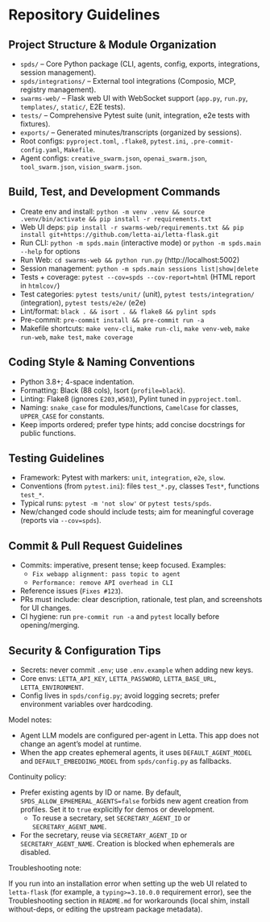 # Repository Guidelines

## Project Structure & Module Organization
- `spds/` – Core Python package (CLI, agents, config, exports, integrations, session management).
- `spds/integrations/` – External tool integrations (Composio, MCP, registry management).
- `swarms-web/` – Flask web UI with WebSocket support (`app.py`, `run.py`, `templates/`, `static/`, E2E tests).
- `tests/` – Comprehensive Pytest suite (unit, integration, e2e tests with fixtures).
- `exports/` – Generated minutes/transcripts (organized by sessions).
- Root configs: `pyproject.toml`, `.flake8`, `pytest.ini`, `.pre-commit-config.yaml`, `Makefile`.
- Agent configs: `creative_swarm.json`, `openai_swarm.json`, `tool_swarm.json`, `vision_swarm.json`.

## Build, Test, and Development Commands
- Create env and install: `python -m venv .venv && source .venv/bin/activate && pip install -r requirements.txt`
- Web UI deps: `pip install -r swarms-web/requirements.txt && pip install git+https://github.com/letta-ai/letta-flask.git`
- Run CLI: `python -m spds.main` (interactive mode) or `python -m spds.main --help` for options
- Run Web: `cd swarms-web && python run.py` (http://localhost:5002)
- Session management: `python -m spds.main sessions list|show|delete`
- Tests + coverage: `pytest --cov=spds --cov-report=html` (HTML report in `htmlcov/`)
- Test categories: `pytest tests/unit/` (unit), `pytest tests/integration/` (integration), `pytest tests/e2e/` (e2e)
- Lint/format: `black . && isort . && flake8 && pylint spds`
- Pre-commit: `pre-commit install && pre-commit run -a`
- Makefile shortcuts: `make venv-cli`, `make run-cli`, `make venv-web`, `make run-web`, `make test`, `make coverage`

## Coding Style & Naming Conventions
- Python 3.8+; 4-space indentation.
- Formatting: Black (88 cols), Isort (`profile=black`).
- Linting: Flake8 (ignores `E203,W503`), Pylint tuned in `pyproject.toml`.
- Naming: `snake_case` for modules/functions, `CamelCase` for classes, `UPPER_CASE` for constants.
- Keep imports ordered; prefer type hints; add concise docstrings for public functions.

## Testing Guidelines
- Framework: Pytest with markers: `unit`, `integration`, `e2e`, `slow`.
- Conventions (from `pytest.ini`): files `test_*.py`, classes `Test*`, functions `test_*`.
- Typical runs: `pytest -m 'not slow'` or `pytest tests/spds`.
- New/changed code should include tests; aim for meaningful coverage (reports via `--cov=spds`).

## Commit & Pull Request Guidelines
- Commits: imperative, present tense; keep focused. Examples:
  - `Fix webapp alignment: pass topic to agent`
  - `Performance: remove API overhead in CLI`
- Reference issues (`Fixes #123`).
- PRs must include: clear description, rationale, test plan, and screenshots for UI changes.
- CI hygiene: run `pre-commit run -a` and `pytest` locally before opening/merging.

## Security & Configuration Tips
- Secrets: never commit `.env`; use `.env.example` when adding new keys.
- Core envs: `LETTA_API_KEY`, `LETTA_PASSWORD`, `LETTA_BASE_URL`, `LETTA_ENVIRONMENT`.
- Config lives in `spds/config.py`; avoid logging secrets; prefer environment variables over hardcoding.

Model notes:
- Agent LLM models are configured per-agent in Letta. This app does not change an agent’s model at runtime.
- When the app creates ephemeral agents, it uses `DEFAULT_AGENT_MODEL` and `DEFAULT_EMBEDDING_MODEL` from `spds/config.py` as fallbacks.

Continuity policy:
- Prefer existing agents by ID or name. By default, `SPDS_ALLOW_EPHEMERAL_AGENTS=false` forbids new agent creation from profiles. Set it to `true` explicitly for demos or development.
  - To reuse a secretary, set `SECRETARY_AGENT_ID` or `SECRETARY_AGENT_NAME`.
- For the secretary, reuse via `SECRETARY_AGENT_ID` or `SECRETARY_AGENT_NAME`. Creation is blocked when ephemerals are disabled.

Troubleshooting note:

If you run into an installation error when setting up the web UI related to
`letta-flask` (for example, a `typing>=3.10.0.0` requirement error), see the
Troubleshooting section in `README.md` for workarounds (local shim, install
without-deps, or editing the upstream package metadata).

